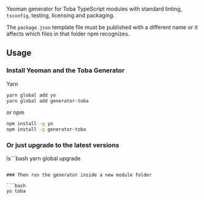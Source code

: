 Yeoman generator for Toba TypeScript modules with standard linting, `tsconfig`, testing, licensing and packaging.

The `package.json` template file must be published with a different name or it affects which files in that folder npm recognizes.

## Usage

### Install Yeoman and the Toba Generator

Yarn
```bash
yarn global add yo
yarn global add generator-toba
```

or npm
```bash
npm install -g yo
npm install -g generator-toba

```

### Or just upgrade to the latest versions

ls```bash
yarn global upgrade
```

### Then run the generator inside a new module folder

```bash
yo toba
```

